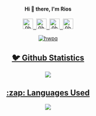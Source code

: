 <h4 align="center"> Hi 👋 there, I'm Rios</h4>

<p align="center">
  <samp>
  <a href="https://discord.gg/UTxFPNVnnB">
  <img  alt="Ohidur N Friends Discord Server" width="28px" src="https://img.icons8.com/plasticine/100/000000/discord-new-logo.png" />
</a>
<a href="https://twitter.com/r_gl">
  <img  alt="Ohidur Rahman Bappy's Twitter" width="28px" src="https://img.icons8.com/color/48/000000/twitter--v2.png" />
</a>
<a href="https://github.com/hwpq">
  <img  alt="Ohidur Rahman Bappy's Github" width="28px" src="https://img.icons8.com/nolan/64/github.png" />
</a>
<a href="https://instagram.com/hwpq/">
  <img  alt="Ohidur Rahman Bappy's Instagram" width="28px" src="https://img.icons8.com/color/96/000000/instagram-new--v1.png" />
  </samp>
  
  <br>
 </p>
 
<p align="center">
  <img src="https://komarev.com/ghpvc/?username=hwpq" alt="hwpq" /> 
</p>
<h2 align="center">🐦 Github Statistics </h2>
<p align="center">
<img src="https://github-readme-stats.vercel.app/api?username=hwpq&show_icons=true&theme=radical">
</p>
 
 
<h2 align="center">:zap: Languages Used </h2>
<p align="center">
<img src="https://github-readme-stats.vercel.app/api/top-langs/?username=hwpq&show_icons=true&theme=radical">
</p>
<br/>

